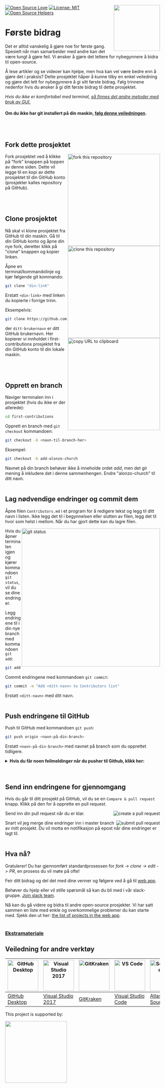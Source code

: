 [![Open Source Love](https://firstcontributions.github.io/open-source-badges/badges/open-source-v1/open-source.svg)](https://github.com/firstcontributions/open-source-badges)
[<img align="right" width="150" src="https://firstcontributions.github.io/assets/Readme/join-slack-team.png">](https://join.slack.com/t/firstcontributors/shared_invite/zt-1n4y7xnk0-DnLVTaN6U9xLU79H5Hi62w)
[![License: MIT](https://img.shields.io/badge/License-MIT-green.svg)](https://opensource.org/licenses/MIT)
[![Open Source Helpers](https://www.codetriage.com/roshanjossey/first-contributions/badges/users.svg)](https://www.codetriage.com/roshanjossey/first-contributions)



# Første bidrag

Det er alltid vanskelig å gjøre noe for første gang. Spesielt når man samarbeider med andre kan det være tungt å gjøre feil. Vi ønsker å gjøre det lettere for nybegynnere å bidra til open-source.

Å lese artikler og se videoer kan hjelpe, men hva kan vel være bedre enn å gjøre det i praksis? Dette prosjektet håper å kunne tilby en enkel veiledning og gjøre det lett for nybegynnere å gi sitt første bidrag. Følg trinnene nedenfor hvis du ønsker å gi ditt første bidrag til dette prosjektet.

_Hvis du ikke er komfortabel med terminal, [så finnes det andre metoder med bruk av GUI.](#tutorials-using-other-tools)_

#### Om du ikke har git installert på din maskin, [følg denne veiledningen](https://help.github.com/articles/set-up-git/).
<br/><br/>

## Fork dette prosjektet

<img align="right" width="300" src="https://firstcontributions.github.io/assets/Readme/fork.png" alt="fork this repository" />

Fork prosjektet ved å klikke på "fork" knappen på toppen av denne siden. Dette vil legge til en kopi av dette prosjektet til din GitHub konto (prosjekter kalles repository på GitHub).
<br/><br/>
<br/><br/>

## Clone prosjektet

<img align="right" width="300" src="https://firstcontributions.github.io/assets/Readme/clone.png" alt="clone this repository" />

Nå skal vi klone prosjektet fra GitHub til din maskin. Gå til din GitHub konto og åpne din nye fork, deretter klikk på "clone" knappen og kopier linken.

Åpne en terminal/kommandolinje og kjør følgende git kommando:

```bash
git clone "din-link"
```

Erstatt `<din-link>` med linken du kopierte i forrige trinn.

<img align="right" width="300" src="https://firstcontributions.github.io/assets/Readme/copy-to-clipboard.png" alt="copy URL to clipboard" />

Eksempelvis:

```bash
git clone https://github.com/ditt-brukernavn/first-contributions.git
```

der `ditt-brukernavn` er ditt GitHub brukernavn. Her kopierer vi innholdet i first-contributions prosjektet fra din GitHub konto til din lokale maskin.
<br/><br/>
<br/><br/>

## Opprett en branch

Naviger terminalen inn i prosjektet (hvis du ikke er der allerede):

```bash
cd first-contributions
```

Opprett en branch med `git checkout` kommandoen:

```bash
git checkout -b <navn-til-branch-her>
```

Eksempel:

```bash
git checkout -b add-alonzo-church
```
Navnet på din branch behøver ikke å inneholde ordet _add_, men det gir mening å inkludere det i denne sammenhengen. Endre "alonzo-church" til ditt navn.
<br/><br/>

## Lag nødvendige endringer og commit dem

Åpne filen `Contributors.md` i et program for å redigere tekst og legg til ditt navn i listen. Ikke legg det til i begynnelsen eller slutten av filen, legg det til hvor som helst i mellom. Når du har gjort dette kan du lagre filen.

<img align="right" width="450" src="https://firstcontributions.github.io/assets/Readme/git-status.png" alt="git status" />

Hvis du åpner terminalen igjen og kjører kommandoen `git status`, vil du se dine endringer.

Legg endringene til i din nye branch med kommandoen `git add`:


```bash
git add Contributors.md
```

Commit endringene med kommandoen `git commit`:

```bash
git commit -m "Add <ditt-navn> to Contributors list"
```

Erstatt `<ditt-navn>` med ditt navn.
<br/><br/>

## Push endringene til GitHub

Push til GitHub med kommandoen `git push`:

```bash
git push origin <navn-på-din-branch>
```

Erstatt `<navn-på-din-branch>` med navnet på branch som du opprettet tidligere.

<details>
<summary> <strong>Hvis du får noen feilmeldinger når du pusher til Github, klikk her:</strong> </summary>

- ### Authentication Error
     <pre>remote: Support for password authentication was removed on August 13, 2021. Please use a personal access token instead.
  remote: Please see https://github.blog/2020-12-15-token-authentication-requirements-for-git-operations/ for more information.
  fatal: Authentication failed for 'https://github.com/<your-username>/first-contributions.git/'</pre>
  Gå til [GitHub's brukansvisning](https://docs.github.com/en/authentication/connecting-to-github-with-ssh/adding-a-new-ssh-key-to-your-github-account) med generering og konfigurering av SHH nøkkelen til kontoen din.

</details>
<br/><br/>

## Send inn endringene for gjennomgang

Hvis du går til ditt prosjekt på GitHub, vil du se en `Compare & pull request` knapp. Klikk på den for å opprette en pull request.

<img style="float: right;" src="https://firstcontributions.github.io/assets/Readme/compare-and-pull.png" alt="create a pull request" />

Send inn din pull request når du er klar.

<img style="float: right;" src="https://firstcontributions.github.io/assets/Readme/submit-pull-request.png" alt="submit pull request" />

Snart vil jeg merge dine endringer inn i master branch av mitt prosjekt. Du vil motta en notifikasjon på epost når dine endringer er lagt til.
<br/><br/>

## Hva nå?

Gratulerer! Du har gjennomført standardprosessen for _fork -> clone -> edit -> PR_, en prosess du vil møte på ofte!

Feir ditt bidrag og del det med dine venner og følgere ved å gå til [web app](https://firstcontributions.github.io/#social-share).

Behøver du hjelp eller vil stille spørsmål så kan du bli med i vår slack-gruppe. [Join slack team](https://join.slack.com/t/firstcontributors/shared_invite/zt-1hg51qkgm-Xc7HxhsiPYNN3ofX2_I8FA).

Nå kan du gå videre og bidra til andre open-source prosjekter. Vi har satt sammen en liste med enkle og overkommelige problemer du kan starte med. Sjekk den ut her: [the list of projects in the web app](https://firstcontributions.github.io/#project-list).
<br/><br/>

### [Ekstramateriale](additional-material/git_workflow_scenarios/additional-material.md)

## Veiledning for andre verktøy

| <a href="gui-tool-tutorials/github-desktop-tutorial.md"><img alt="GitHub Desktop" src="https://desktop.github.com/images/desktop-icon.svg" width="100"></a> | <a href="gui-tool-tutorials/github-windows-vs2017-tutorial.md"><img alt="Visual Studio 2017" src="https://upload.wikimedia.org/wikipedia/commons/c/cd/Visual_Studio_2017_Logo.svg" width="100"></a> | <a href="gui-tool-tutorials/gitkraken-tutorial.md"><img alt="GitKraken" src="https://firstcontributions.github.io/assets/gui-tool-tutorials/gitkraken-tutorial/gk-icon.png" width="100"></a> | <a href="gui-tool-tutorials/github-windows-vs-code-tutorial.md"><img alt="VS Code" src="https://upload.wikimedia.org/wikipedia/commons/2/2d/Visual_Studio_Code_1.18_icon.svg" width=100></a> | <a href="gui-tool-tutorials/sourcetree-macos-tutorial.md"><img alt="Sourcetree App" src="https://wac-cdn.atlassian.com/dam/jcr:81b15cde-be2e-4f4a-8af7-9436f4a1b431/Sourcetree-icon-blue.svg" width=100></a> | <a href="gui-tool-tutorials/github-windows-intellij-tutorial.md"><img alt="IntelliJ IDEA" src="https://upload.wikimedia.org/wikipedia/commons/thumb/9/9c/IntelliJ_IDEA_Icon.svg/512px-IntelliJ_IDEA_Icon.svg.png" width=100></a> |
| ----------------------------------------------------------------------------------------------------------------------------------------------------------- | --------------------------------------------------------------------------------------------------------------------------------------------------------------------------------------------------- | -------------------------------------------------------------------------------------------------------------------------------------------------------------------------------------------- | -------------------------------------------------------------------------------------------------------------------------------------------------------------------------------------------- | ------------------------------------------------------------------------------------------------------------------------------------------------------------------------------------------------------------ | -------------------------------------------------------------------------------------------------------------------------------------------------------------------------------------------------------------------------------- |
| [GitHub Desktop](gui-tool-tutorials/github-desktop-tutorial.md)                                                                                             | [Visual Studio 2017](gui-tool-tutorials/github-windows-vs2017-tutorial.md)                                                                                                                          | [GitKraken](gui-tool-tutorials/gitkraken-tutorial.md)                                                                                                                                        | [Visual Studio Code](gui-tool-tutorials/github-windows-vs-code-tutorial.md)                                                                                                                  | [Atlassian Sourcetree](gui-tool-tutorials/sourcetree-macos-tutorial.md)                                                                                                                                      | [IntelliJ IDEA](gui-tool-tutorials/github-windows-intellij-tutorial.md)                                                                                                                                                          |

<p>This project is supported by:</p>
<p>
  <a href="https://www.digitalocean.com/">
    <img src="https://opensource.nyc3.cdn.digitaloceanspaces.com/attribution/assets/SVG/DO_Logo_horizontal_blue.svg" width="201px">
  </a>
</p>